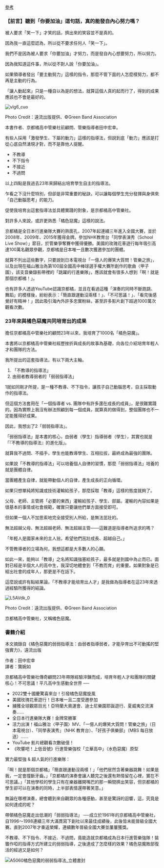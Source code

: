 [參考](https://www.thenewslens.com/article/173918)

### 【前言】聽到「你要加油」這句話，真的能發自內心努力嗎？

被人要求「笑一下」才笑的話，擠出來的笑容並不是真的。

因為我一直這麼認為，所以從不要求任何人「笑一下」。

我們不是因為被人要求「你要加油」才努力，而是發自內心想要努力，所以努力。

因為我知道這件事，所以從不對人說「你要加油」。

如果領導者發出「要主動努力」這樣的指令，那麼不管下面的人怎麼樣努力，都不再是主動的行為。

「讓人動起來」只是一種自以為是的想法，就算這個人真的起而行了，得到的成果應該也不會是最好的。

![vlg6_cuo](https://image1.thenewslens.com/2022/9/r78qaer8gy8rf0b97iyyfo0r43so53.jpeg?auto=compress&q=80&w=150)

Photo Credit：遠流出版提供、©Green Band Association

本書作者、京都橘高中管樂社前顧問、管樂指導者田中宏幸。

有些人採用「激發學生、下屬的動力」這樣的指導法，但說到底「動力」應該是打從心底自然湧現才對，而不是靠他人提醒。

- 不教導
- 不下指令
- 不接近
- 不過問

以上四點是我過去23年來歸結出培育學生自主的指導法。

乍看之下沒什麼特別，但卻是非常重要的秘訣，可以讓每個學生充分發揮與身俱來「自己動腦思考」的能力。

促使我培育出這套指導法並具體實踐的對象，是京都橘高中管樂社。

對許多人來說，或許更熟悉「橘色惡魔」這樣的說法。

京都橘是全日本行進樂隊大賽的熟面孔，2007年起連續三年進入全國大賽，並於2008年、2009年、2015年獲得金牌。參加NHK教育台「同學表演秀（School Live Show）」節目，於管樂爭奪賽中獲得優勝。美國的玫瑰花車遊行每年吸引高達100萬名觀眾參觀，京都橘是日本唯一且數次獲邀參加的團體。

就算不列出這些數字，只要說到日本電視台「一億人的爆笑大質問！管樂之旅」，以及出現在福山雅治為第100屆全國高中棒球選手權大賽所創作的歌曲〈甲子園〉，該支音樂錄影帶裡的「跳躍的行進樂隊」，應該就會有很多人想到「啊！就是那個京都橘！」。

也有許多人透過YouTube認識京都橘，並且在看過這種「演奏的同時不斷跑跳、舞蹈」的模樣後，紛紛表示：「簡直跟運動沒兩樣！」、「不可思議！」、「看完後感覺好有精神！」因此吸引海內外許多忠實粉絲，甚至許多影片創下超過1000萬次觀看次數。

### 23年來與橘色惡魔共同培育出的成果

擔任京都橘高中管樂社的顧問23年以來，我培育了1000名「橘色惡魔」。

本書將以京都橘高中管樂社經歷挫折與成長的故事為基礎，向各位介紹培育年輕人才和團隊的方法。

我所提出的這套指導法，有以下兩大主軸。

1. 「不教導的指導法」
2. 由弱者教導弱者的「弱弱指導法」

1就如同剛才所提，是一種不教導、不下指令，讓孩子自己動腦思考，自主採取動作的指導法。

但這個方法套用在「一個指導者 vs. 團隊中有許多還在成長的成員」，是很難實踐的。因為實際上我沒有辦法照顧到每一個成員，就算真的做得到，整個團隊也不一定能獲得好成果。

因此，我想出了2「弱弱指導法」。

「弱弱指導法」是本書的核心，由弱者（學生）指導弱者（學生），其實也就是「『不教導的指導法』的進化版」。

就算我不過問、不插手，學生也能教導學生、互相拉拔，最終成為最強的團隊。

如果說「不教導的指導法」可以培養個人自律的習慣，那麼「弱弱指導法」培養的就是團體自律。

當團體產生自律，就能帶動個人的自律，產生成長的正向循環。

如果只想單純將知識或技術灌輸給孩子，那麼採取「教導」這樣的態度就夠了。

父母、老師、主管將「必要的東西」灌輸給孩子、學生、部屬。灌輸的內容如果是很基本的事情或社會規範，確實只要讓他們單方面接受即可。

但如果一個人不加思索地完全接受別人所給，是無法茁壯的。

無法超越父母、無法超越老師、無法超越主管――這難道是指導者所追求的嗎？

「年輕人是國家未來的主人翁，希望他們茁壯成長、超越自己。」

不管教導者的立場為何，我想這都是大多數人的心願。

如此一來，能夠以「教導」之名將知識強塞給孩子，最多就是到國中為止而已。面對已經是半個大人的高中生，我深切地體會到「不教而育」的重要。如果對象是已經出社會的成年人，那更是不在話下。

這麼說或許有點結果論，「不教導才能培育出人才」是我做為指導者在這23年來透過經驗所獲得的結論。

![L5AVdk_0](https://image1.thenewslens.com/2022/9/r28ic3xux3a7vr1k7szn0d7qsy4ko7.jpeg?auto=compress&q=80&w=150)

Photo Credit：遠流出版提供、©Green Band Association

京都橘高中管樂社，又稱橘色惡魔。

### 書籍介紹

本文摘錄自《橘色惡魔的弱弱指導法：由弱者指導弱者，才能孕育出不可動搖的堅強實力》，遠流出版

作者：田中宏幸  
譯者：龔婉如


京都橘高中管樂社傳奇顧問23年帶隊經驗淬鍊而成，培育年輕人才和團隊的關鍵核心！不可思議！平凡高中生感動全世界 ──

- 2022雙十國慶驚喜來台！引發橘色惡魔旋風
- 美國玫瑰花車遊行！日本唯一且二度受邀參加
- 擄獲全球觀眾目光！亞特蘭大奧運會、迪士尼樂園耶誕遊行、夏威夷交流演奏……
- 全日本行進樂隊大賽！金牌常勝軍
- 活力出演！福山雅治〈甲子園〉MV、「一億人的爆笑大質問！管樂之旅」（日本電視台）、「同學表演秀」（NHK 教育台）、「好孩子俱樂部」（MBS 每日放送）……
- YouTube 影片總觀看次數破億！
- 《吹響吧！上低音號》行進管樂強校「立華高中」（水色惡魔）原型

實力最堅強 & 超人氣的行進樂隊：

「啊！就是那個京都橘」「簡直跟運動沒兩樣！」「他們居然含著樂器跳舞！如果是我，一定會撞斷牙齒。」「京都橘的演奏會讓人聽完之後還有熱情留在心裡，實在不可思議。」「其他學校的學生只有在樂器離開嘴巴的那一瞬間擠出笑容，但京都橘的學生卻可以在演奏的同時，上半部表情還帶著笑意。」

無論在哪裡演奏，總會聽到來自觀眾的各種感動，甚至是驚訝的迴響，這，究竟是如何達成的呢？

帶領橘色惡魔走出低潮的「弱弱指導法」 ──成立於1961年的京都橘高中管樂社，自1996～1998連續三年大滿貫寫下創社以來最佳成績後，此後皆未能晉級全國大賽。直到2007年才重返榮耀，連續數年晉級全國大賽並屢屢獲獎。

不教導、不下指令、不接近、不過問，竟能造就京都橘成為日本行進管樂強隊！裝聾作啞的指導方式所建立的弱弱指導，之後達成了怎麼樣的效果？橘色惡魔敗部復活的經過又是如何？

![A5060橘色惡魔的弱弱指導法_立體書封](https://image1.thenewslens.com/2022/9/5wpiwp93qcgg75p5pjzt612foufrul.jpg?auto=compress&q=80&w=150)

